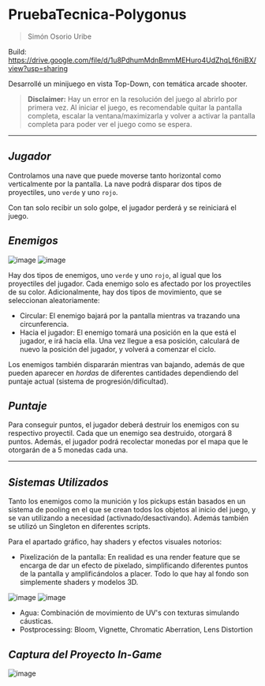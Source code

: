 # **PruebaTecnica-Polygonus**
> Simón Osorio Uribe

Build: https://drive.google.com/file/d/1u8PdhumMdnBmmMEHuro4UdZhqLf6niBX/view?usp=sharing

Desarrollé un minijuego en vista Top-Down, con temática arcade shooter.

>**Disclaimer:** Hay un error en la resolución del juego al abrirlo por primera vez. Al iniciar el juego, es recomendable quitar la pantalla completa, escalar la ventana/maximizarla y volver a activar la pantalla completa para poder ver el juego como se espera.

----
## *Jugador*

Controlamos una nave que puede moverse tanto horizontal como verticalmente por la pantalla.
La nave podrá disparar dos tipos de proyectiles, uno `verde` y uno `rojo`.

Con tan solo recibir un solo golpe, el jugador perderá y se reiniciará el juego.

## *Enemigos*

![image](https://github.com/Dr27Dev/PruebaTecnica-Polygonus/assets/108661855/1e084ebb-ef7e-49a7-8a12-907acc7478d9)
![image](https://github.com/Dr27Dev/PruebaTecnica-Polygonus/assets/108661855/d647948f-d8ae-492b-9837-a7189d25b269)

Hay dos tipos de enemigos, uno `verde` y uno `rojo`, al igual que los proyectiles del jugador. Cada enemigo solo es afectado por los proyectiles de su color.
Adicionalmente, hay dos tipos de movimiento, que se seleccionan aleatoriamente:
- Circular: El enemigo bajará por la pantalla mientras va trazando una circunferencia.
- Hacia el jugador: El enemigo tomará una posición en la que está el jugador, e irá hacia ella. Una vez llegue a esa posición, calculará de nuevo la posición del jugador, y volverá a comenzar el ciclo.

Los enemigos también dispararán mientras van bajando, además de que pueden aparecer en *hordas* de diferentes cantidades dependiendo del puntaje actual (sistema de progresión/dificultad).

## *Puntaje*

Para conseguir puntos, el jugador deberá destruir los enemigos con su respectivo proyectil. Cada que un enemigo sea destruido, otorgará 8 puntos.
Además, el jugador podrá recolectar monedas por el mapa que le otorgarán de a 5 monedas cada una.

----

## *Sistemas Utilizados*

Tanto los enemigos como la munición y los pickups están basados en un sistema de pooling en el que se crean todos los objetos al inicio del juego, y se van utilizando a necesidad (activnado/desactivando).
Además también se utilizó un Singleton en diferentes scripts.

Para el apartado gráfico, hay shaders y efectos visuales notorios:
- Pixelización de la pantalla: En realidad es una render feature que se encarga de dar un efecto de pixelado, simplificando diferentes puntos de la pantalla y amplificándolos a placer. Todo lo que hay al fondo son simplemente shaders y modelos 3D.

 ![image](https://github.com/Dr27Dev/PruebaTecnica-Polygonus/assets/108661855/0512bbf5-069f-41b9-9077-3cfc3bc64fa9)
 ![image](https://github.com/Dr27Dev/PruebaTecnica-Polygonus/assets/108661855/31ccf924-59d5-4f81-8c40-3caf7209c921)


- Agua: Combinación de movimiento de UV's con texturas simulando cáusticas.
- Postprocessing: Bloom, Vignette, Chromatic Aberration, Lens Distortion

## *Captura del Proyecto In-Game*
![image](https://github.com/Dr27Dev/PruebaTecnica-Polygonus/assets/108661855/85065cea-a489-40e1-ad78-c5d345adbdfb)
